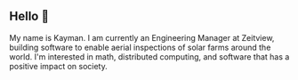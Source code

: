 ## Hello 👋

My name is Kayman. I am currently an Engineering Manager at Zeitview, building software to enable aerial inspections of solar farms around the world. I'm interested in math, distributed computing, and software that has a positive impact on society. 
